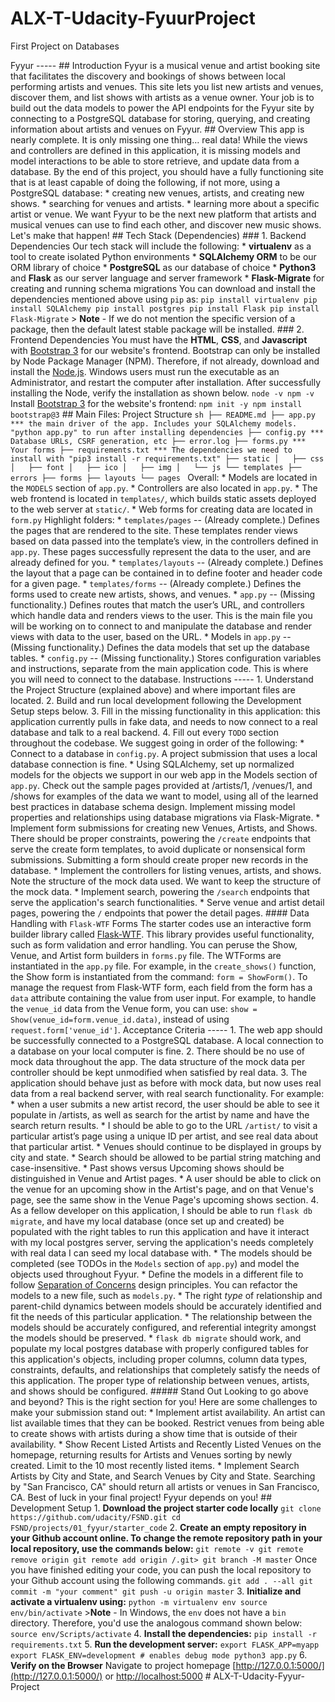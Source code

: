 # ALX-T-Udacity-FyuurProject
First Project on Databases

Fyyur ----- ## Introduction Fyyur is a musical venue and artist booking site that facilitates the discovery and bookings of shows between local performing artists and venues. This site lets you list new artists and venues, discover them, and list shows with artists as a venue owner. Your job is to build out the data models to power the API endpoints for the Fyyur site by connecting to a PostgreSQL database for storing, querying, and creating information about artists and venues on Fyyur. ## Overview This app is nearly complete. It is only missing one thing… real data! While the views and controllers are defined in this application, it is missing models and model interactions to be able to store retrieve, and update data from a database. By the end of this project, you should have a fully functioning site that is at least capable of doing the following, if not more, using a PostgreSQL database: * creating new venues, artists, and creating new shows. * searching for venues and artists. * learning more about a specific artist or venue. We want Fyyur to be the next new platform that artists and musical venues can use to find each other, and discover new music shows. Let's make that happen! ## Tech Stack (Dependencies) ### 1. Backend Dependencies Our tech stack will include the following: * **virtualenv** as a tool to create isolated Python environments * **SQLAlchemy ORM** to be our ORM library of choice * **PostgreSQL** as our database of choice * **Python3** and **Flask** as our server language and server framework * **Flask-Migrate** for creating and running schema migrations You can download and install the dependencies mentioned above using `pip` as: ``` pip install virtualenv pip install SQLAlchemy pip install postgres pip install Flask pip install Flask-Migrate ``` > **Note** - If we do not mention the specific version of a package, then the default latest stable package will be installed. ### 2. Frontend Dependencies You must have the **HTML**, **CSS**, and **Javascript** with [Bootstrap 3](https://getbootstrap.com/docs/3.4/customize/) for our website's frontend. Bootstrap can only be installed by Node Package Manager (NPM). Therefore, if not already, download and install the [Node.js](https://nodejs.org/en/download/). Windows users must run the executable as an Administrator, and restart the computer after installation. After successfully installing the Node, verify the installation as shown below. ``` node -v npm -v ``` Install [Bootstrap 3](https://getbootstrap.com/docs/3.3/getting-started/) for the website's frontend: ``` npm init -y npm install bootstrap@3 ``` ## Main Files: Project Structure ```sh ├── README.md ├── app.py *** the main driver of the app. Includes your SQLAlchemy models. "python app.py" to run after installing dependencies ├── config.py *** Database URLs, CSRF generation, etc ├── error.log ├── forms.py *** Your forms ├── requirements.txt *** The dependencies we need to install with "pip3 install -r requirements.txt" ├── static │   ├── css │   ├── font │   ├── ico │   ├── img │   └── js └── templates ├── errors ├── forms ├── layouts └── pages ``` Overall: * Models are located in the `MODELS` section of `app.py`. * Controllers are also located in `app.py`. * The web frontend is located in `templates/`, which builds static assets deployed to the web server at `static/`. * Web forms for creating data are located in `form.py` Highlight folders: * `templates/pages` -- (Already complete.) Defines the pages that are rendered to the site. These templates render views based on data passed into the template’s view, in the controllers defined in `app.py`. These pages successfully represent the data to the user, and are already defined for you. * `templates/layouts` -- (Already complete.) Defines the layout that a page can be contained in to define footer and header code for a given page. * `templates/forms` -- (Already complete.) Defines the forms used to create new artists, shows, and venues. * `app.py` -- (Missing functionality.) Defines routes that match the user’s URL, and controllers which handle data and renders views to the user. This is the main file you will be working on to connect to and manipulate the database and render views with data to the user, based on the URL. * Models in `app.py` -- (Missing functionality.) Defines the data models that set up the database tables. * `config.py` -- (Missing functionality.) Stores configuration variables and instructions, separate from the main application code. This is where you will need to connect to the database. Instructions ----- 1. Understand the Project Structure (explained above) and where important files are located. 2. Build and run local development following the Development Setup steps below. 3. Fill in the missing functionality in this application: this application currently pulls in fake data, and needs to now connect to a real database and talk to a real backend. 4. Fill out every `TODO` section throughout the codebase. We suggest going in order of the following: * Connect to a database in `config.py`. A project submission that uses a local database connection is fine. * Using SQLAlchemy, set up normalized models for the objects we support in our web app in the Models section of `app.py`. Check out the sample pages provided at /artists/1, /venues/1, and /shows for examples of the data we want to model, using all of the learned best practices in database schema design. Implement missing model properties and relationships using database migrations via Flask-Migrate. * Implement form submissions for creating new Venues, Artists, and Shows. There should be proper constraints, powering the `/create` endpoints that serve the create form templates, to avoid duplicate or nonsensical form submissions. Submitting a form should create proper new records in the database. * Implement the controllers for listing venues, artists, and shows. Note the structure of the mock data used. We want to keep the structure of the mock data. * Implement search, powering the `/search` endpoints that serve the application's search functionalities. * Serve venue and artist detail pages, powering the `/` endpoints that power the detail pages. #### Data Handling with `Flask-WTF` Forms The starter codes use an interactive form builder library called [Flask-WTF](https://flask-wtf.readthedocs.io/). This library provides useful functionality, such as form validation and error handling. You can peruse the Show, Venue, and Artist form builders in `forms.py` file. The WTForms are instantiated in the `app.py` file. For example, in the `create_shows()` function, the Show form is instantiated from the command: `form = ShowForm()`. To manage the request from Flask-WTF form, each field from the form has a `data` attribute containing the value from user input. For example, to handle the `venue_id` data from the Venue form, you can use: `show = Show(venue_id=form.venue_id.data)`, instead of using `request.form['venue_id']`. Acceptance Criteria ----- 1. The web app should be successfully connected to a PostgreSQL database. A local connection to a database on your local computer is fine. 2. There should be no use of mock data throughout the app. The data structure of the mock data per controller should be kept unmodified when satisfied by real data. 3. The application should behave just as before with mock data, but now uses real data from a real backend server, with real search functionality. For example: * when a user submits a new artist record, the user should be able to see it populate in /artists, as well as search for the artist by name and have the search return results. * I should be able to go to the URL `/artist/` to visit a particular artist’s page using a unique ID per artist, and see real data about that particular artist. * Venues should continue to be displayed in groups by city and state. * Search should be allowed to be partial string matching and case-insensitive. * Past shows versus Upcoming shows should be distinguished in Venue and Artist pages. * A user should be able to click on the venue for an upcoming show in the Artist's page, and on that Venue's page, see the same show in the Venue Page's upcoming shows section. 4. As a fellow developer on this application, I should be able to run `flask db migrate`, and have my local database (once set up and created) be populated with the right tables to run this application and have it interact with my local postgres server, serving the application's needs completely with real data I can seed my local database with. * The models should be completed (see TODOs in the `Models` section of `app.py`) and model the objects used throughout Fyyur. * Define the models in a different file to follow [Separation of Concerns](https://en.wikipedia.org/wiki/Separation_of_concerns) design principles. You can refactor the models to a new file, such as `models.py`. * The right _type_ of relationship and parent-child dynamics between models should be accurately identified and fit the needs of this particular application. * The relationship between the models should be accurately configured, and referential integrity amongst the models should be preserved. * `flask db migrate` should work, and populate my local postgres database with properly configured tables for this application's objects, including proper columns, column data types, constraints, defaults, and relationships that completely satisfy the needs of this application. The proper type of relationship between venues, artists, and shows should be configured. ##### Stand Out Looking to go above and beyond? This is the right section for you! Here are some challenges to make your submission stand out: * Implement artist availability. An artist can list available times that they can be booked. Restrict venues from being able to create shows with artists during a show time that is outside of their availability. * Show Recent Listed Artists and Recently Listed Venues on the homepage, returning results for Artists and Venues sorting by newly created. Limit to the 10 most recently listed items. * Implement Search Artists by City and State, and Search Venues by City and State. Searching by "San Francisco, CA" should return all artists or venues in San Francisco, CA. Best of luck in your final project! Fyyur depends on you! ## Development Setup 1. **Download the project starter code locally** ``` git clone https://github.com/udacity/FSND.git cd FSND/projects/01_fyyur/starter_code ``` 2. **Create an empty repository in your Github account online. To change the remote repository path in your local repository, use the commands below:** ``` git remote -v git remote remove origin git remote add origin /.git> git branch -M master ``` Once you have finished editing your code, you can push the local repository to your Github account using the following commands. ``` git add . --all git commit -m "your comment" git push -u origin master ``` 3. **Initialize and activate a virtualenv using:** ``` python -m virtualenv env source env/bin/activate ``` >**Note** - In Windows, the `env` does not have a `bin` directory. Therefore, you'd use the analogous command shown below: ``` source env/Scripts/activate ``` 4. **Install the dependencies:** ``` pip install -r requirements.txt ``` 5. **Run the development server:** ``` export FLASK_APP=myapp export FLASK_ENV=development # enables debug mode python3 app.py ``` 6. **Verify on the Browser**
Navigate to project homepage [http://127.0.0.1:5000/](http://127.0.0.1:5000/) or [http://localhost:5000](http://localhost:5000) # ALX-T-Udacity-Fyyur-Project 
